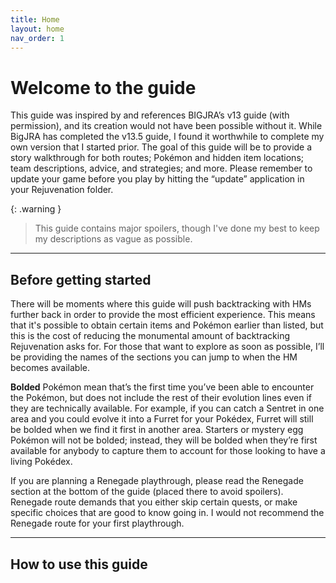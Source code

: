 ```yaml
---
title: Home
layout: home
nav_order: 1
---
```


# Welcome to the guide

This guide was inspired by and references BIGJRA’s v13 guide (with permission), and its creation would not have been possible without it. While BigJRA has completed the v13.5 guide, I found it worthwhile to complete my own version that I started prior. The goal of this guide will be to provide a story walkthrough for both routes; Pokémon and hidden item locations; team descriptions, advice, and strategies; and more. Please remember to update your game before you play by hitting the “update” application in your Rejuvenation folder. 

{: .warning }
> This guide contains major spoilers, though I've done my best to keep my descriptions as vague as possible.

---

## Before getting started

There will be moments where this guide will push backtracking with HMs further back in order to provide the most efficient experience. This means that it's possible to obtain certain items and Pokémon earlier than listed, but this is the cost of reducing the monumental amount of backtracking Rejuvenation asks for. For those that want to explore as soon as possible, I’ll be providing the names of the sections you can jump to when the HM becomes available.

**Bolded** Pokémon mean that’s the first time you’ve been able to encounter the Pokémon, but does not include the rest of their evolution lines even if they are technically available. For example, if you can catch a Sentret in one area and you could evolve it into a Furret for your Pokédex, Furret will still be bolded when we find it first in another area. Starters or mystery egg Pokémon will not be bolded; instead, they will be bolded when they’re first available for anybody to capture them to account for those looking to have a living Pokédex.

If you are planning a Renegade playthrough, please read the Renegade section at the bottom of the guide (placed there to avoid spoilers). Renegade route demands that you either skip certain quests, or make specific choices that are good to know going in. I would not recommend the Renegade route for your first playthrough.

---

## How to use this guide




[^1]: [It can take up to 10 minutes for changes to your site to publish after you push the changes to GitHub](https://docs.github.com/en/pages/setting-up-a-github-pages-site-with-jekyll/creating-a-github-pages-site-with-jekyll#creating-your-site).

[Just the Docs]: https://just-the-docs.github.io/just-the-docs/
[GitHub Pages]: https://docs.github.com/en/pages
[README]: https://github.com/just-the-docs/just-the-docs-template/blob/main/README.md
[Jekyll]: https://jekyllrb.com
[GitHub Pages / Actions workflow]: https://github.blog/changelog/2022-07-27-github-pages-custom-github-actions-workflows-beta/
[use this template]: https://github.com/just-the-docs/just-the-docs-template/generate

